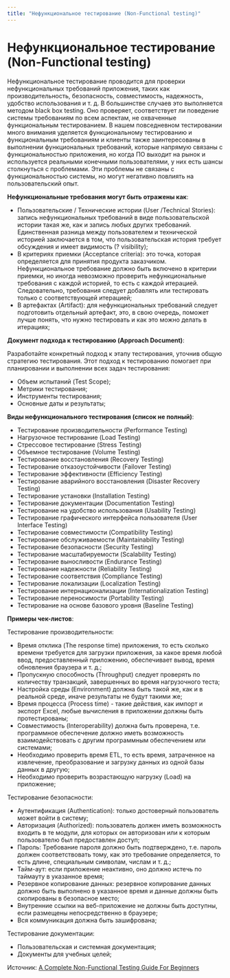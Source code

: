 ```yaml
---
title: "Нефункциональное тестирование (Non-Functional testing)"
---
```


# Нефункциональное тестирование (Non-Functional testing)

Нефункциональное тестирование проводится для проверки нефункциональных требований приложения, таких как производительность, безопасность, совместимость, надежность, удобство использования и т. д. В большинстве случаев это выполняется методом black box testing. Оно проверяет, соответствует ли поведение системы требованиям по всем аспектам, не охваченные функциональным тестированием. В нашем повседневном тестировании много внимания уделяется функциональному тестированию и функциональным требованиям и клиенты также заинтересованы в выполнении функциональных требований, которые напрямую связаны с функциональностью приложения, но когда ПО выходит на рынок и используется реальными конечными пользователями, у них есть шансы столкнуться с проблемами. Эти проблемы не связаны с функциональностью системы, но могут негативно повлиять на пользовательский опыт.

**Нефункциональные требования могут быть отражены как**:

* Пользовательские / Технические истории (User /Technical Stories): запись нефункциональных требований в виде пользовательской истории такая же, как и запись любых других требований. Единственная разница между пользователем и технической историей заключается в том, что пользовательская история требует обсуждения и имеет видимость (? visibility);
* В критериях приемки (Acceptance criteria): это точка, которая определяется для принятия продукта заказчиком. Нефункциональное требование должно быть включено в критерии приемки, но иногда невозможно проверить нефункциональные требования с каждой историей, то есть с каждой итерацией. Следовательно, требования следует добавлять или тестировать только с соответствующей итерацией;
* В артефактах (Artifact): для нефункциональных требований следует подготовить отдельный артефакт, это, в свою очередь, поможет лучше понять, что нужно тестировать и как это можно делать в итерациях;

**Документ подхода к тестированию (Approach Document)**:

Разработайте конкретный подход к этапу тестирования, уточнив общую стратегию тестирования. Этот подход к тестированию помогает при планировании и выполнении всех задач тестирования:

* Объем испытаний (Test Scope);
* Метрики тестирования;
* Инструменты тестирования;
* Основные даты и результаты;

**Виды нефункционального тестирования (список не полный)**:

* Тестирование производительности (Performance Testing)
* Нагрузочное тестирование (Load Testing)
* Стрессовое тестирование (Stress Testing)
* Объемное тестирование (Volume Testing)
* Тестирование восстановления (Recovery Testing)
* Тестирование отказоустойчивости (Failover Testing)
* Тестирование эффективности (Efficiency Testing)
* Тестирование аварийного восстановления (Disaster Recovery Testing)
* Тестирование установки (Installation Testing)
* Тестирование документации (Documentation Testing)
* Тестирование на удобство использования (Usability Testing)
* Тестирование графического интерфейса пользователя (User Interface Testing)
* Тестирование совместимости (Compatibility Testing)
* Тестирование обслуживаемости (Maintainability Testing)
* Тестирование безопасности (Security Testing)
* Тестирование масштабируемости (Scalability Testing)
* Тестирование выносливости (Endurance Testing)
* Тестирование надежности (Reliability Testing)
* Тестирование соответствия (Compliance Testing)
* Тестирование локализации (Localization Testing)
* Тестирование интернационализации (Internationalization Testing)
* Тестирование переносимости (Portability Testing)
* Тестирование на основе базового уровня (Baseline Testing)

**Примеры чек-листов**:

Тестирование производительности:

* Время отклика (The response time) приложения, то есть сколько времени требуется для загрузки приложения, за какое время любой ввод, предоставленный приложению, обеспечивает вывод, время обновления браузера и т. д.;
* Пропускную способность (Throughput) следует проверять по количеству транзакций, завершенных во время нагрузочного теста;
* Настройка среды (Environment) должна быть такой же, как и в реальной среде, иначе результаты не будут такими же;
* Время процесса (Process time) - такие действия, как импорт и экспорт Excel, любые вычисления в приложении должны быть протестированы;
* Совместимость (Interoperability) должна быть проверена, т.е. программное обеспечение должно иметь возможность взаимодействовать с другим программным обеспечением или системами;
* Необходимо проверить время ETL, то есть время, затраченное на извлечение, преобразование и загрузку данных из одной базы данных в другую;
* Необходимо проверить возрастающую нагрузку (Load) на приложение;

Тестирование безопасности:

* Аутентификация (Authentication): только достоверный пользователь может войти в систему;
* Авторизация (Authorized): пользователь должен иметь возможность входить в те модули, для которых он авторизован или к которым пользователю был предоставлен доступ;
* Пароль: Требование пароля должно быть подтверждено, т.е. пароль должен соответствовать тому, как это требование определяется, то есть длине, специальным символам, числам и т. д.;
* Тайм-аут: если приложение неактивно, оно должно истечь по таймауту в указанное время;
* Резервное копирование данных: резервное копирование данных должно быть выполнено в указанное время и данные должны быть скопированы в безопасное место;
* Внутренние ссылки на веб-приложение не должны быть доступны, если размещены непосредственно в браузере;
* Вся коммуникация должна быть зашифрована;

Тестирование документации:

* Пользовательская и системная документация;
* Документы для учебных целей;

Источник: [A Complete Non-Functional Testing Guide For Beginners](https://www.softwaretestinghelp.com/what-is-non-functional-testing/)
